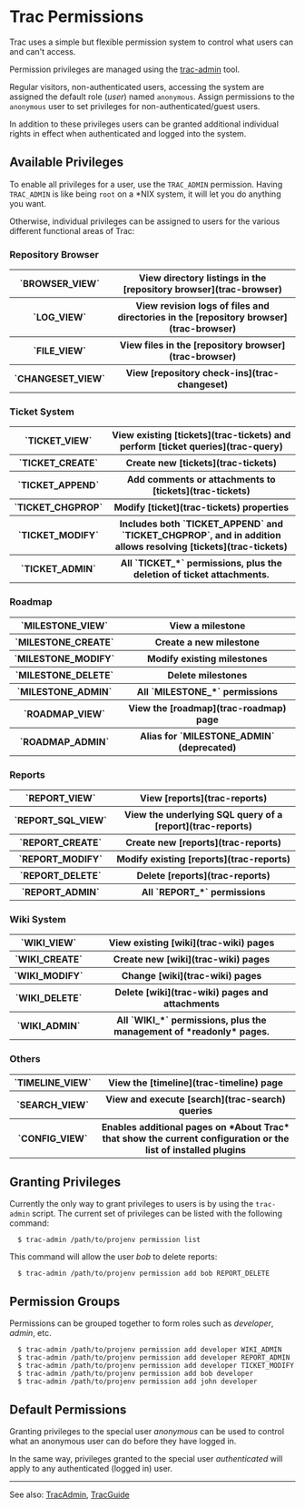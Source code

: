 # Trac Permissions






Trac uses a simple but flexible permission system to control what users can and can't access.



Permission privileges are managed using the [trac-admin](trac-admin) tool.



Regular visitors, non-authenticated users, accessing the system are assigned the default 
role (*user*) named `anonymous`. 
Assign permissions to the `anonymous` user to set privileges for non-authenticated/guest users.



In addition to these privileges users can be granted additional individual 
rights in effect when authenticated and logged into the system.


## Available Privileges



To enable all privileges for a user, use the `TRAC_ADMIN` permission. Having `TRAC_ADMIN` is like being `root` on a \*NIX system, it will let you do anything you want.



Otherwise, individual privileges can be assigned to users for the various different functional areas of Trac:


### Repository Browser


<table><tr><th> `BROWSER_VIEW` </th>
<th> View directory listings in the [repository browser](trac-browser) 
</th></tr>
<tr><th> `LOG_VIEW` </th>
<th> View revision logs of files and directories in the [repository browser](trac-browser) 
</th></tr>
<tr><th> `FILE_VIEW` </th>
<th> View files in the [repository browser](trac-browser) 
</th></tr>
<tr><th> `CHANGESET_VIEW` </th>
<th> View [repository check-ins](trac-changeset) 
</th></tr></table>


### Ticket System


<table><tr><th> `TICKET_VIEW` </th>
<th> View existing [tickets](trac-tickets) and perform [ticket queries](trac-query) 
</th></tr>
<tr><th> `TICKET_CREATE` </th>
<th> Create new [tickets](trac-tickets) 
</th></tr>
<tr><th> `TICKET_APPEND` </th>
<th> Add comments or attachments to [tickets](trac-tickets) 
</th></tr>
<tr><th> `TICKET_CHGPROP` </th>
<th> Modify [ticket](trac-tickets) properties 
</th></tr>
<tr><th> `TICKET_MODIFY` </th>
<th> Includes both `TICKET_APPEND` and `TICKET_CHGPROP`, and in addition allows resolving [tickets](trac-tickets) 
</th></tr>
<tr><th> `TICKET_ADMIN` </th>
<th> All `TICKET_*` permissions, plus the deletion of ticket attachments. 
</th></tr></table>


### Roadmap


<table><tr><th> `MILESTONE_VIEW` </th>
<th> View a milestone 
</th></tr>
<tr><th> `MILESTONE_CREATE` </th>
<th> Create a new milestone 
</th></tr>
<tr><th> `MILESTONE_MODIFY` </th>
<th> Modify existing milestones 
</th></tr>
<tr><th> `MILESTONE_DELETE` </th>
<th> Delete milestones 
</th></tr>
<tr><th> `MILESTONE_ADMIN` </th>
<th> All `MILESTONE_*` permissions 
</th></tr>
<tr><th> `ROADMAP_VIEW` </th>
<th> View the [roadmap](trac-roadmap) page 
</th></tr>
<tr><th> `ROADMAP_ADMIN` </th>
<th> Alias for `MILESTONE_ADMIN` (deprecated) 
</th></tr></table>


### Reports


<table><tr><th> `REPORT_VIEW` </th>
<th> View [reports](trac-reports) 
</th></tr>
<tr><th> `REPORT_SQL_VIEW` </th>
<th> View the underlying SQL query of a [report](trac-reports) 
</th></tr>
<tr><th> `REPORT_CREATE` </th>
<th> Create new [reports](trac-reports) 
</th></tr>
<tr><th> `REPORT_MODIFY` </th>
<th> Modify existing [reports](trac-reports) 
</th></tr>
<tr><th> `REPORT_DELETE` </th>
<th> Delete [reports](trac-reports) 
</th></tr>
<tr><th> `REPORT_ADMIN` </th>
<th> All `REPORT_*` permissions 
</th></tr></table>


### Wiki System


<table><tr><th> `WIKI_VIEW` </th>
<th> View existing [wiki](trac-wiki) pages 
</th></tr>
<tr><th> `WIKI_CREATE` </th>
<th> Create new [wiki](trac-wiki) pages 
</th></tr>
<tr><th> `WIKI_MODIFY` </th>
<th> Change [wiki](trac-wiki) pages 
</th></tr>
<tr><th> `WIKI_DELETE` </th>
<th> Delete [wiki](trac-wiki) pages and attachments 
</th></tr>
<tr><th> `WIKI_ADMIN` </th>
<th> All `WIKI_*` permissions, plus the management of *readonly* pages. 
</th></tr></table>


### Others


<table><tr><th> `TIMELINE_VIEW` </th>
<th> View the [timeline](trac-timeline) page 
</th></tr>
<tr><th> `SEARCH_VIEW` </th>
<th> View and execute [search](trac-search) queries 
</th></tr>
<tr><th> `CONFIG_VIEW` </th>
<th> Enables additional pages on *About Trac* that show the current configuration or the list of installed plugins 
</th></tr></table>


## Granting Privileges



Currently the only way to grant privileges to users is by using the `trac-admin` script. The current set of privileges can be listed with the following command:


```wiki
  $ trac-admin /path/to/projenv permission list
```


This command will allow the user *bob* to delete reports:


```wiki
  $ trac-admin /path/to/projenv permission add bob REPORT_DELETE
```

## Permission Groups



Permissions can be grouped together to form roles such as *developer*, *admin*, etc.


```wiki
  $ trac-admin /path/to/projenv permission add developer WIKI_ADMIN
  $ trac-admin /path/to/projenv permission add developer REPORT_ADMIN
  $ trac-admin /path/to/projenv permission add developer TICKET_MODIFY
  $ trac-admin /path/to/projenv permission add bob developer
  $ trac-admin /path/to/projenv permission add john developer
```

## Default Permissions



Granting privileges to the special user *anonymous* can be used to control what an anonymous user can do before they have logged in.



In the same way, privileges granted to the special user *authenticated* will apply to any authenticated (logged in) user.


---



See also: [TracAdmin](trac-admin), [TracGuide](trac-guide)


